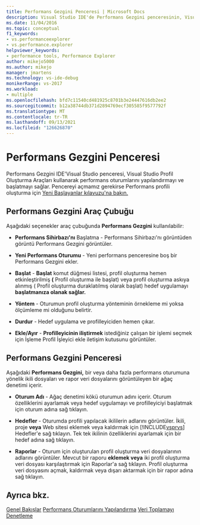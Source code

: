 ```yaml
---
title: Performans Gezgini Penceresi | Microsoft Docs
description: Visual Studio IDE'de Performans Gezgini penceresinin, Visual Studio Profil Oluşturma Araçları kullanarak performans oturumlarını yapılandırmayı nasıl Visual Studio Profil Oluşturma Araçları.
ms.date: 11/04/2016
ms.topic: conceptual
f1_keywords:
- vs.performanceexplorer
- vs.performance.explorer
helpviewer_keywords:
- performance tools, Performance Explorer
author: mikejo5000
ms.author: mikejo
manager: jmartens
ms.technology: vs-ide-debug
monikerRange: vs-2017
ms.workload:
- multiple
ms.openlocfilehash: bfd7c11540cd481925c8701b3e24447616db2ee2
ms.sourcegitcommit: b12a38744db371d2894769ecf305585f9577792f
ms.translationtype: MT
ms.contentlocale: tr-TR
ms.lasthandoff: 09/13/2021
ms.locfileid: "126626870"
---
```

# <a name="performance-explorer-window"></a>Performans Gezgini Penceresi

Performans Gezgini  IDE'Visual Studio penceresi, Visual Studio Profil Oluşturma Araçları kullanarak performans oturumlarını yapılandırmayı ve başlatmayı sağlar. Pencereyi açmamız gerekirse Performans profili oluşturma için [Yeni Başlayanlar kılavuzu'na bakın.](../profiling/beginners-guide-to-cpu-sampling.md)

## <a name="performance-explorer-toolbar"></a>Performans Gezgini Araç Çubuğu

Aşağıdaki seçenekler araç çubuğunda **Performans Gezgini** kullanılabilir:

- **Performans Sihirbazı'nı** Başlatma - Performans Sihirbazı'nı görüntüden görüntü Performans Gezgini görüntüler.

- **Yeni Performans Oturumu** - Yeni performans penceresine boş bir Performans Gezgini ekler.

- **Başlat** - **Başlat** komut düğmesi listesi, profil oluşturma hemen etkinleştirilmiş **(** Profil oluşturma ile başlat) veya profil oluşturma askıya alınmış ( Profil oluşturma duraklatılmış olarak başlat) hedef uygulamayı **başlatmanıza olanak sağlar.**

- **Yöntem** - Oturumun profil oluşturma yönteminin örnekleme mi yoksa ölçümleme mi olduğunu belirtir.

- **Durdur** - Hedef uygulama ve profilleyiciden hemen çıkar.

- **Ekle/Ayır** - **Profilleyicinin iliştirmek** istediğiniz çalışan bir işlemi seçmek için İşleme Profil İşleyici ekle iletişim kutusunu görüntüler.

## <a name="performance-explorer-window"></a>Performans Gezgini Penceresi

Aşağıdaki **Performans Gezgini,** bir veya daha fazla performans oturumuna yönelik ikili dosyaları ve rapor veri dosyalarını görüntüleyen bir ağaç denetimi içerir.

- **Oturum Adı** - Ağaç denetimi kökü oturumun adını içerir. Oturum özelliklerini ayarlamak veya hedef uygulamayı ve profilleyiciyi başlatmak için oturum adına sağ tıklayın.

- **Hedefler** - Oturumda profili yapılacak ikililerin adlarını görüntüler. İkili, proje **veya** Web sitesi eklemek veya kaldırmak için [!INCLUDE[vsprvs](../code-quality/includes/vsprvs_md.md)] Hedefler'e sağ tıklayın. Tek tek ikilinin özelliklerini ayarlamak için bir hedef adına sağ tıklayın.

- **Raporlar** - Oturum için oluşturulan profil oluşturma veri dosyalarının adlarını görüntüler. Mevcut bir raporu **eklemek veya** iki profil oluşturma veri dosyası karşılaştırmak için Raporlar'a sağ tıklayın. Profil oluşturma veri dosyasını açmak, kaldırmak veya dışarı aktarmak için bir rapor adına sağ tıklayın.

## <a name="see-also"></a>Ayrıca bkz.

[Genel Bakışlar](../profiling/overviews-performance-tools.md) 
 [Performans Oturumlarını Yapılandırma](../profiling/configuring-performance-sessions.md) 
 [Veri Toplamayı Denetleme](../profiling/controlling-data-collection.md)

